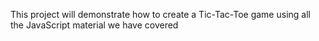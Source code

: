 This project will demonstrate how to create a Tic-Tac-Toe game using all the JavaScript material we have covered 
